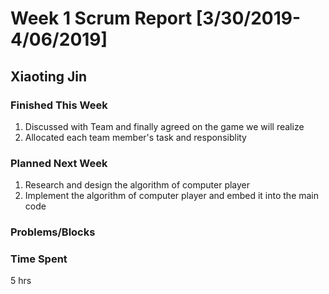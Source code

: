 # Week 1 Scrum Report [3/30/2019-4/06/2019]

## Xiaoting Jin

### Finished This Week
1. Discussed with Team and finally agreed on the game we will realize
2. Allocated each team member's task and responsiblity
### Planned Next Week
1. Research and design the algorithm of computer player
2. Implement the algorithm of computer player and embed it into the main code
### Problems/Blocks


### Time Spent
5 hrs
